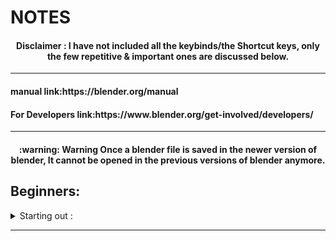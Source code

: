 # NOTES   
  
<h4 align="center"> Disclaimer : I have not included all the keybinds/the Shortcut keys, only the few repetitive & important ones are discussed below.</h4>  
  
 ---  
   
<h4 align="left"> manual link:https://blender.org/manual </h4>  

<h4 align="left"> For Developers link:https://www.blender.org/get-involved/developers/ </h4>  
  
---  
  
<h4 align="center">:warning: Warning Once a blender file is saved in the newer version of blender, It cannot be opened in the previous versions of blender anymore.</h4>   
  
  


<h2>Beginners:</h2>  
<details><summary>Starting out :</summary>  
<p>   

## 02/10/2021

- start by : moving objects, camera, light, check scene collections and other options on the home screen.  
- Comment: Objects appear whereever the 3D cursor is placed.  
- Toolbar Short cut : T  
- Add mesh: Any object to blended.  
- Its important to name things to remember, Also Name the groups/collections.  
- Objects in the scene collection is arranged in alphabetic order.  
- Using tab to switch between object and creation mode.
- Using the different view modes like 3D mode, Solid mode etc.

  
  
  

## 17/10/2021  
Making a glowing object -

- First create an object using add mesh/object.  
- Then Change world's properties by changing the world color to black to view the glowing effect more efficiently.  
- Then change the surface property to emission under the materials propeties and the desired color.  
- Changing the render property to glow and then manipulating the settings of it.
- Done  


## 23/10/2021  
Note:  

  
- to reset the cursor back to origin(0,0,0) press : **Shift+S** and then select **Cursor to the world origins option**  


## 09/01/2022  
Note 
 
 
- on the left side below select box we have the toolbar namely:  
  - Cursor : This function turns on select mode where when selected by mouse left click it will select the cursor where new objects can be created/inserted in the world.  
  - Move : This function turns on Move mode where the object selected can be moved specifically on it's x,y and z plane.  
  - Rotate : This function turns on the Rotate mode where the object selected can be rotated along the anotated rotational axis.  
  - Scale : to scale the size of the selected object
  - Transform : To change the size, location, rotation and more.
- **Pro Tip?** : Always apply the changes done to the object by pressing **Left CTRL + A** and select the respecting changes to apply. This will apply the changes and transform the object into an entirely new object with the modified changes. 
  


## 08/02/2022 
Note: Building a staircase ver. 01. by duplicating the stairs and rotating it.  

<img src="https://user-images.githubusercontent.com/76054109/154503291-10032622-f1b3-413c-b230-3ddf413082fc.png" width="256" height="144" /> 
 
  


## 15/02/2022 
Note: created a brick well by dupicating, rotating and resizing the cube and plane mesh.  

<img src="https://user-images.githubusercontent.com/76054109/154503478-8d5878ae-8b29-418f-8287-49371e26142f.png" width="256" height="144" />
  
  
## 21/02/2022 
Note: coloring the well project.
- Ctrl + L : command helps to link multiple objects which then can be used to change the material/other properties on selected objects at the same time.
- Learning how to move around the camera/light by using the properties tab.  

<img src="https://user-images.githubusercontent.com/76054109/155015681-6c5561b6-dcb7-4cc0-959f-0a8e8924a650.png" width="256" height="144" />  

<img src="https://user-images.githubusercontent.com/76054109/155018505-654bf849-5ae0-4cff-a505-a1cf3084351f.png" width="256" height="144" />


</details>
</p>
  
-----------------------------  

